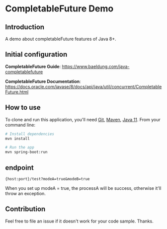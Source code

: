  # CompletableFuture Demo
## Introduction
A demo about completableFuture features of Java 8+.

## Initial configuration
**CompletableFuture Guide**: https://www.baeldung.com/java-completablefuture

**CompletableFuture Documentation**:  https://docs.oracle.com/javase/8/docs/api/java/util/concurrent/CompletableFuture.html

 
## How to use
To clone and run this application, you'll need [Git](https://git-scm.com), [Maven](https://maven.apache.org/), [Java 11](https://openjdk.java.net/projects/jdk/11/). From your command line:

```bash
# Install dependencies
mvn install

# Run the app
mvn spring-boot:run
```
## endpoint
```{host:port}/test?modeA=true&modeB=true ```

When you set up modeA = true, the processA will be success, otherwise it'll throw an exception.
 


 
## Contribution
Feel free to file an issue if it doesn't work for your code sample. Thanks.
